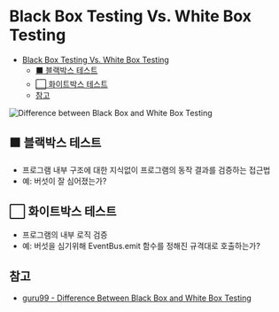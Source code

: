 # Black Box Testing Vs. White Box Testing

- [Black Box Testing Vs. White Box Testing](#black-box-testing-vs-white-box-testing)
  - [⬛ 블랙박스 테스트](#-블랙박스-테스트)
  - [⬜ 화이트박스 테스트](#-화이트박스-테스트)
  - [참고](#참고)

![Difference between Black Box and White Box Testing](https://www.guru99.com/images/1/030118_0751_BackBoxTest1.png)

## ⬛ 블랙박스 테스트

- 프로그램 내부 구조에 대한 지식없이 프로그램의 동작 결과를 검증하는 접근법
- 예: 버섯이 잘 심어졌는가?

## ⬜ 화이트박스 테스트

- 프로그램의 내부 로직 검증
- 예: 버섯을 심기위해 EventBus.emit 함수를 정해진 규격대로 호출하는가?

## 참고

- [guru99 - Difference Between Black Box and White Box Testing](https://www.guru99.com/back-box-vs-white-box-testing.html)
